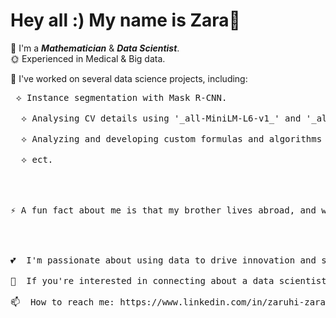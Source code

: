 # Hey all :) My name is Zara👋

🌱  I'm a **_Mathematician_** & **_Data Scientist_**.<br>
🌞  Experienced in Medical & Big data. <br>

&#x1F34E; I've worked on several data science projects, including: <br>
  <pre> &#10209; Instance segmentation with Mask R-CNN. <br>
  &#10209; Analysing CV details using '_all-MiniLM-L6-v1_' and '_all-MiniLM-L12-v2_'. <br>
  &#10209; Analyzing and developing custom formulas and algorithms for data analysis and modelling.  <br>
  &#10209; ect.<br><br>


⚡ A fun fact about me is that my brother lives abroad, and we make it a point to have an annual family reunion in a different location each time.

<br><br>
💕  I'm passionate about using data to drive innovation and solve real-world problems. <br>
🍓  If you're interested in connecting about a data scientist position, I'd love to hear from you! <br>
📫  How to reach me: https://www.linkedin.com/in/zaruhi-zara-papyan
